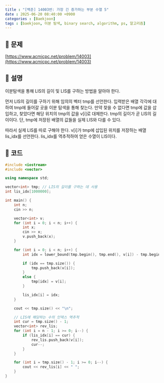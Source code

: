 ```yaml
---
title : "[백준] 14003번: 가장 긴 증가하는 부분 수열 5"
date : 2025-06-20 08:40:00 +0900
categories : [Baekjoon]
tags : [baekjoon, 이분 탐색, binary search, algorithm, ps, 알고리즘]
---
```


## 📌 문제

[https://www.acmicpc.net/problem/14003](https://www.acmicpc.net/problem/14003)

## 📌 설명

이분탐색을 통해 LIS의 길이 및 LIS를 구하는 방법을 알아야 한다.

먼저 LIS의 길이를 구하기 위해 임의의 벡터 tmp를 선언한다. 입력받은 배열 각각에 대하여 tmp에 들어갈 곳을 이분 탐색을 통해 찾는다. 만약 찾을 수 없다면 tmp에 값을 삽입하고, 찾았다면 해당 위치의 tmp의 값을 v\[i\]로 대체한다. tmp의 길이가 곧 LIS의 길이이다. 단, tmp에 저장된 배열의 값들을 실제 LIS와 다를 수 있다.

따라서 실제 LIS를 따로 구해야 한다. v\[i\]가 tmp에 삽입된 위치를 저장하는 배열 lis\_idx를 선언한다. lis\_idx를 역추적하여 얻은 수열이 LIS이다.

## 📌 코드

```cpp
#include <iostream>
#include <vector>

using namespace std;

vector<int> tmp; // LIS의 길이를 구하는 데 사용
int lis_idx[1000000];

int main() {
	int n;
	cin >> n;

	vector<int> v;
	for (int i = 0; i < n; i++) {
		int x;
		cin >> x;
		v.push_back(x);
	}

	for (int i = 0; i < n; i++) {
		int idx = lower_bound(tmp.begin(), tmp.end(), v[i]) - tmp.begin();

		if (idx == tmp.size()) {
			tmp.push_back(v[i]);
		}
		else {
			tmp[idx] = v[i];
		}

		lis_idx[i] = idx;
	}

	cout << tmp.size() << "\n";

	// LIS에 해당하는 수의 인덱스 역추적
	int cur = tmp.size() - 1;
	vector<int> rev_lis;
	for (int i = n - 1; i >= 0; i--) {
		if (lis_idx[i] == cur) {
			rev_lis.push_back(v[i]);
			cur--;
		}
	}

	for (int i = tmp.size() - 1; i >= 0; i--) {
		cout << rev_lis[i] << " ";
	}
}
```